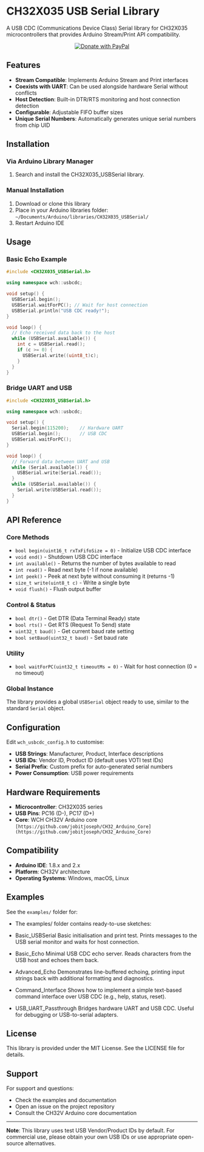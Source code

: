 # CH32X035 USB Serial Library

A USB CDC (Communications Device Class) Serial library for CH32X035 microcontrollers that provides Arduino Stream/Print API compatibility.

<p align="center">
  <a href="https://www.paypal.com/paypalme/jobitjoseph">
    <img src="https://www.paypalobjects.com/en_US/i/btn/btn_donateCC_LG.gif" alt="Donate with PayPal" />
  </a>
</p>

## Features

- **Stream Compatible**: Implements Arduino Stream and Print interfaces
- **Coexists with UART**: Can be used alongside hardware Serial without conflicts
- **Host Detection**: Built-in DTR/RTS monitoring and host connection detection
- **Configurable**: Adjustable FIFO buffer sizes
- **Unique Serial Numbers**: Automatically generates unique serial numbers from chip UID

## Installation
### Via Arduino Library Manager
1. Search and install the CH32X035_USBSerial library.
### Manual Installation
1. Download or clone this library
2. Place in your Arduino libraries folder: `~/Documents/Arduino/libraries/CH32X035_USBSerial/`
3. Restart Arduino IDE

## Usage

### Basic Echo Example

```cpp
#include <CH32X035_USBSerial.h>

using namespace wch::usbcdc;

void setup() {
  USBSerial.begin();
  USBSerial.waitForPC(); // Wait for host connection
  USBSerial.println("USB CDC ready!");
}

void loop() {
  // Echo received data back to the host
  while (USBSerial.available()) {
    int c = USBSerial.read();
    if (c >= 0) {
      USBSerial.write((uint8_t)c);
    }
  }
}
```

### Bridge UART and USB

```cpp
#include <CH32X035_USBSerial.h>

using namespace wch::usbcdc;

void setup() {
  Serial.begin(115200);    // Hardware UART
  USBSerial.begin();       // USB CDC
  USBSerial.waitForPC();
}

void loop() {
  // Forward data between UART and USB
  while (Serial.available()) {
    USBSerial.write(Serial.read());
  }
  while (USBSerial.available()) {
    Serial.write(USBSerial.read());
  }
}
```

## API Reference

### Core Methods

- `bool begin(uint16_t rxTxFifoSize = 0)` - Initialize USB CDC interface
- `void end()` - Shutdown USB CDC interface
- `int available()` - Returns the number of bytes available to read
- `int read()` - Read next byte (-1 if none available)
- `int peek()` - Peek at next byte without consuming it (returns -1)
- `size_t write(uint8_t c)` - Write a single byte
- `void flush()` - Flush output buffer

### Control & Status

- `bool dtr()` - Get DTR (Data Terminal Ready) state
- `bool rts()` - Get RTS (Request To Send) state
- `uint32_t baud()` - Get current baud rate setting
- `bool setBaud(uint32_t baud)` - Set baud rate

### Utility

- `bool waitForPC(uint32_t timeoutMs = 0)` - Wait for host connection (0 = no timeout)

### Global Instance

The library provides a global `USBSerial` object ready to use, similar to the standard `Serial` object.

## Configuration

Edit `wch_usbcdc_config.h` to customise:

- **USB Strings**: Manufacturer, Product, Interface descriptions
- **USB IDs**: Vendor ID, Product ID (default uses VOTI test IDs)
- **Serial Prefix**: Custom prefix for auto-generated serial numbers
- **Power Consumption**: USB power requirements

## Hardware Requirements

- **Microcontroller**: CH32X035 series
- **USB Pins**: PC16 (D-), PC17 (D+)
- **Core**: WCH CH32V Arduino core `[https://github.com/jobitjoseph/CH32_Arduino_Core](https://github.com/jobitjoseph/CH32_Arduino_Core)`

## Compatibility

- **Arduino IDE**: 1.8.x and 2.x
- **Platform**: CH32V architecture
- **Operating Systems**: Windows, macOS, Linux

## Examples

See the `examples/` folder for:
- The examples/ folder contains ready-to-use sketches:

- Basic_USBSerial
Basic initialisation and print test. Prints messages to the USB serial monitor and waits for host connection.

- Basic_Echo
Minimal USB CDC echo server. Reads characters from the USB host and echoes them back.

- Advanced_Echo
Demonstrates line-buffered echoing, printing input strings back with additional formatting and diagnostics.

- Command_Interface
Shows how to implement a simple text-based command interface over USB CDC (e.g., help, status, reset).

- USB_UART_Passthrough
Bridges hardware UART and USB CDC. Useful for debugging or USB-to-serial adapters.

## License

This library is provided under the MIT License. See the LICENSE file for details.

## Support

For support and questions:
- Check the examples and documentation
- Open an issue on the project repository
- Consult the CH32V Arduino core documentation

---

**Note**: This library uses test USB Vendor/Product IDs by default. For commercial use, please obtain your own USB IDs or use appropriate open-source alternatives.
